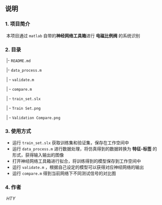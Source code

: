 ## 说明
### 1. 项目简介

​		本项目通过 `matlab` 自带的**神经网络工具箱**进行 **电磁比例阀** 的系统识别

### 2. 目录

​	|- `README.md`

​	|- `data_process.m`

​	| - `validate.m`

​	| - `compare.m`

​	| - `train_set.slx`

​	| - `Train Set.png`

​	| - `Validation Compare.png`

### 3. 使用方式

* 运行 `train_set.slx` 获取训练集和验证集，保存在工作空间中
* 运行 `data_process.m` 进行数据处理，将仿真得到的数据转换为 **特征-标签** 的形式，获得输入输出的图像
* 打开神经网络工具箱进行拟合，将训练得到的模型保存到工作空间中
* 运行 `validate.m` ，根据自己设定的模型可以获得对应神经网络的输出
* 运行 `compare.m` 得到当前网络下不同测试信号的对比图

### 4. 作者

​	$HTY$

